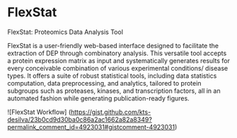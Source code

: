 # FlexStat
FlexStat: Proteomics Data Analysis Tool

FlexStat is a user-friendly web-based interface designed to facilitate the extraction of DEP through combinatory analysis. This versatile tool accepts a protein expression matrix as input and systematically generates results for every conceivable combination of various experimental conditions/ disease types.
It offers a suite of robust statistical tools, including data statistics computation, data preprocessing, and analytics, tailored to protein subgroups such as proteases, kinases, and transcription factors, all in an automated fashion while generating publication-ready figures.

![FlexStat Workflow] (https://gist.github.com/kts-desilva/23b0cd9d30ba0c86a2ac1662a82a8349?permalink_comment_id=4923031#gistcomment-4923031)
